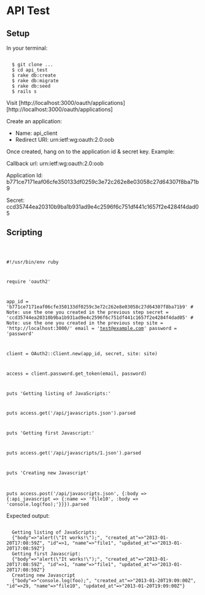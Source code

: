 
# API Test

## Setup

In your terminal:

<code>
  $ git clone ...
  $ cd api_test
  $ rake db:create
  $ rake db:migrate
  $ rake db:seed
  $ rails s
</code>

Visit [http://localhost:3000/oauth/applications][http://localhost:3000/oauth/applications]

Create an application:

  * Name: api_client
  * Redirect URI: urn:ietf:wg:oauth:2.0:oob

Once created, hang on to the application id & secret key.  Example:

  Callback url:
  urn:ietf:wg:oauth:2.0:oob

  Application Id:
  b771ce7171eaf06cfe350133df0259c3e72c262e8e03058c27d64307f8ba71b9

  Secret:
  ccd35744ea20310b9ba1b931ad9e4c2596f6c751df441c1657f2e4284f4dad05

## Scripting

<code>

  #!/usr/bin/env ruby

  require 'oauth2'

  app_id    = 'b771ce7171eaf06cfe350133df0259c3e72c262e8e03058c27d64307f8ba71b9' # Note: use the one you created in the previous step
  secret    = 'ccd35744ea20310b9ba1b931ad9e4c2596f6c751df441c1657f2e4284f4dad05' # Note: use the one you created in the previous step
  site      = 'http://localhost:3000/'
  email     = 'test@example.com'
  password  = 'password'


  client = OAuth2::Client.new(app_id, secret, site: site)

  access = client.password.get_token(email, password)

  puts 'Getting listing of JavaScripts:'

  puts access.get('/api/javascripts.json').parsed

  puts 'Getting first Javascript:'

  puts access.get('/api/javascripts/1.json').parsed

  puts 'Creating new Javascript'

  puts access.post('/api/javascripts.json', {:body => {:api_javascript => {:name => 'file10', :body => 'console.log(foo);'}}}).parsed
</code>

Expected output:

<code>
  Getting listing of JavaScripts:
  {"body"=>"alert(\"It works!\");", "created_at"=>"2013-01-20T17:08:59Z", "id"=>1, "name"=>"file1", "updated_at"=>"2013-01-20T17:08:59Z"}
  Getting first Javascript:
  {"body"=>"alert(\"It works!\");", "created_at"=>"2013-01-20T17:08:59Z", "id"=>1, "name"=>"file1", "updated_at"=>"2013-01-20T17:08:59Z"}
  Creating new Javascript
  {"body"=>"console.log(foo);", "created_at"=>"2013-01-20T19:09:00Z", "id"=>29, "name"=>"file10", "updated_at"=>"2013-01-20T19:09:00Z"}
</code>